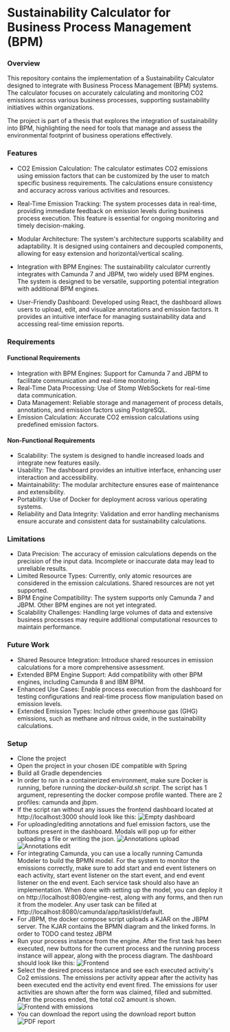 # Sustainability Calculator for Business Process Management (BPM)

### Overview 
This repository contains the implementation of a Sustainability Calculator designed to integrate with Business Process Management (BPM) systems. The calculator focuses on accurately calculating and monitoring CO2 emissions across various business processes, supporting sustainability initiatives within organizations.

The project is part of a thesis that explores the integration of sustainability into BPM, highlighting the need for tools that manage and assess the environmental footprint of business operations effectively.

### Features
 - CO2 Emission Calculation: The calculator estimates CO2 emissions using emission factors that can be customized by the user to match specific business requirements. The calculations ensure consistency and accuracy across various activities and resources.

 - Real-Time Emission Tracking: The system processes data in real-time, providing immediate feedback on emission levels during business process execution. This feature is essential for ongoing monitoring and timely decision-making.

 - Modular Architecture: The system's architecture supports scalability and adaptability. It is designed using containers and decoupled components, allowing for easy extension and horizontal/vertical scaling.

 - Integration with BPM Engines: The sustainability calculator currently integrates with Camunda 7 and JBPM, two widely used BPM engines. The system is designed to be versatile, supporting potential integration with additional BPM engines.

 - User-Friendly Dashboard: Developed using React, the dashboard allows users to upload, edit, and visualize annotations and emission factors. It provides an intuitive interface for managing sustainability data and accessing real-time emission reports.

### Requirements
#### Functional Requirements
 - Integration with BPM Engines: Support for Camunda 7 and JBPM to facilitate communication and real-time monitoring.
 - Real-Time Data Processing: Use of Stomp WebSockets for real-time data communication.
 - Data Management: Reliable storage and management of process details, annotations, and emission factors using PostgreSQL.
 - Emission Calculation: Accurate CO2 emission calculations using predefined emission factors.
#### Non-Functional Requirements
 - Scalability: The system is designed to handle increased loads and integrate new features easily.
 - Usability: The dashboard provides an intuitive interface, enhancing user interaction and accessibility.
 - Maintainability: The modular architecture ensures ease of maintenance and extensibility.
 - Portability: Use of Docker for deployment across various operating systems.
 - Reliability and Data Integrity: Validation and error handling mechanisms ensure accurate and consistent data for sustainability calculations.

### Limitations
 - Data Precision: The accuracy of emission calculations depends on the precision of the input data. Incomplete or inaccurate data may lead to unreliable results.
 - Limited Resource Types: Currently, only atomic resources are considered in the emission calculations. Shared resources are not yet supported.
 - BPM Engine Compatibility: The system supports only Camunda 7 and JBPM. Other BPM engines are not yet integrated.
 - Scalability Challenges: Handling large volumes of data and extensive business processes may require additional computational resources to maintain performance.

### Future Work
 - Shared Resource Integration: Introduce shared resources in emission calculations for a more comprehensive assessment.
 - Extended BPM Engine Support: Add compatibility with other BPM engines, including Camunda 8 and IBM BPM.
 - Enhanced Use Cases: Enable process execution from the dashboard for testing configurations and real-time process flow manipulation based on emission levels. 
 - Extended Emission Types: Include other greenhouse gas (GHG) emissions, such as methane and nitrous oxide, in the sustainability calculations.

### Setup
 - Clone the project
 - Open the project in your chosen IDE compatible with Spring
 - Build all Gradle dependencies
 - In order to run in a containerized environment, make sure Docker is running, before running the *docker-build.sh script*. The script has 1 argument, representing the docker compose profile wanted. There are 2 profiles: camunda and jbpm.
 - If the script ran without any issues the frontend dashboard located at http://localhost:3000 should look like this:
![Empty dashboard](images/ss-frontend-empty.png)
 - For uploading/editing annotations and fuel emission factors, use the buttons present in the dashboard. Modals will pop up for either uploading a file or writing the json.
 ![Annotations upload](images/ss-upload-annotations.png)
 ![Annotations edit](images/ss-edit-annotations.png)
 - For integrating Camunda, you can use a locally running Camunda Modeler to build the BPMN model. For the system to monitor the emissions correctly, make sure to add start and end event listeners on each activity, start event listener on the start event, and end event listener on the end event. Each service task should also have an implementation. When done with setting up the model, you can deploy it on http://localhost:8080/engine-rest, along with any forms, and then run it from the modeler. Any user task can be filled at http://localhost:8080/camunda/app/tasklist/default.
 - For JBPM, the docker compose script uploads a KJAR on the JBPM server. The KJAR contains the BPMN diagram and the linked forms. In order to  TODO cand testez JBPM
 - Run your process instance from the engine. After the first task has been executed, new buttons for the current process and the running process instance will appear, along with the process diagram. The dashboard should look like this:
 ![Frontend](images/ss-frontend.png)
 - Select the desired process instance and see each executed activity's Co2 emissions. The emissions per activity appear after the activity has been executed end the activity end event fired. The emissions for user activities are shown after the form was claimed, filled and submitted. After the process ended, the total co2 amount is shown.
 ![Frontend with emissions](images/ss-frontend-full.png)
 - You can download the report using the download report button
 ![PDF report](images/ss-report.png)